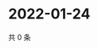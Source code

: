 # 2022-01-24

共 0 条

<!-- BEGIN WEIBO -->
<!-- 最后更新时间 Mon Jan 24 2022 20:22:50 GMT+0800 (China Standard Time) -->

<!-- END WEIBO -->
